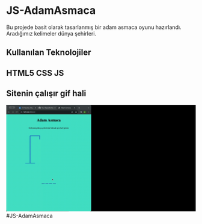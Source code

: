 <h1> JS-AdamAsmaca </h1>

Bu projede basit olarak tasarlanmış bir adam asmaca oyunu hazırlandı. Aradığımız kelimeler dünya şehirleri.

<h2> Kullanılan Teknolojiler <h2>

HTML5 CSS JS

<h2> Sitenin çalışır gif hali </h2>

![](ekran.gif) #JS-AdamAsmaca
